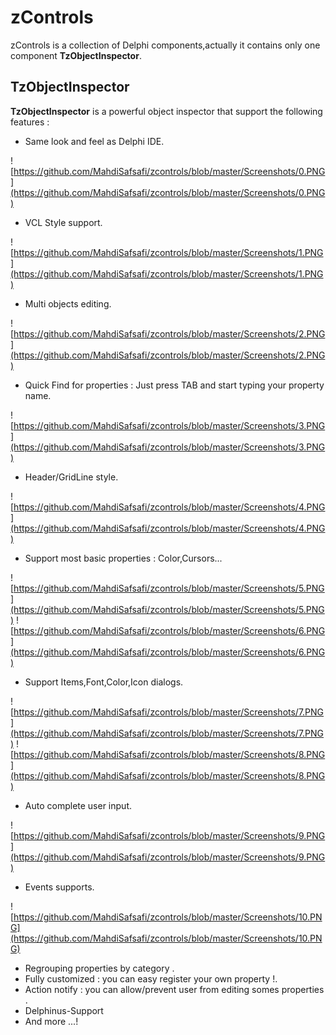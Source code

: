 # zControls #
zControls is a collection of Delphi components,actually it contains only one component **TzObjectInspector**.

## TzObjectInspector ##
**TzObjectInspector** is a powerful object inspector that support the following features :

* Same look and feel as Delphi IDE.

![https://github.com/MahdiSafsafi/zcontrols/blob/master/Screenshots/0.PNG](https://github.com/MahdiSafsafi/zcontrols/blob/master/Screenshots/0.PNG)

* VCL Style support.

![https://github.com/MahdiSafsafi/zcontrols/blob/master/Screenshots/1.PNG](https://github.com/MahdiSafsafi/zcontrols/blob/master/Screenshots/1.PNG)

* Multi objects editing.

![https://github.com/MahdiSafsafi/zcontrols/blob/master/Screenshots/2.PNG](https://github.com/MahdiSafsafi/zcontrols/blob/master/Screenshots/2.PNG)

* Quick Find for properties : Just press TAB and start typing your property name.

![https://github.com/MahdiSafsafi/zcontrols/blob/master/Screenshots/3.PNG](https://github.com/MahdiSafsafi/zcontrols/blob/master/Screenshots/3.PNG)

* Header/GridLine style.

![https://github.com/MahdiSafsafi/zcontrols/blob/master/Screenshots/4.PNG](https://github.com/MahdiSafsafi/zcontrols/blob/master/Screenshots/4.PNG)

* Support most basic properties : Color,Cursors...

![https://github.com/MahdiSafsafi/zcontrols/blob/master/Screenshots/5.PNG](https://github.com/MahdiSafsafi/zcontrols/blob/master/Screenshots/5.PNG)
![https://github.com/MahdiSafsafi/zcontrols/blob/master/Screenshots/6.PNG](https://github.com/MahdiSafsafi/zcontrols/blob/master/Screenshots/6.PNG)

* Support Items,Font,Color,Icon dialogs.

![https://github.com/MahdiSafsafi/zcontrols/blob/master/Screenshots/7.PNG](https://github.com/MahdiSafsafi/zcontrols/blob/master/Screenshots/7.PNG)
![https://github.com/MahdiSafsafi/zcontrols/blob/master/Screenshots/8.PNG](https://github.com/MahdiSafsafi/zcontrols/blob/master/Screenshots/8.PNG)

* Auto complete user input.

![https://github.com/MahdiSafsafi/zcontrols/blob/master/Screenshots/9.PNG](https://github.com/MahdiSafsafi/zcontrols/blob/master/Screenshots/9.PNG)

* Events supports.

![https://github.com/MahdiSafsafi/zcontrols/blob/master/Screenshots/10.PNG](https://github.com/MahdiSafsafi/zcontrols/blob/master/Screenshots/10.PNG)

* Regrouping properties by category .
* Fully customized : you can easy register your own property !.
* Action notify : you can allow/prevent user from editing somes properties .
* Delphinus-Support
* And more ...!
